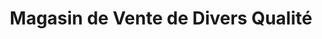 ---
title: "Magasin de Vente de Divers Qualité"
url: /macenta/magasin-de-vente-de-divers-qualite/
shop: Lebensmittel
---